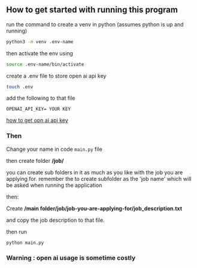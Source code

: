 ## How to get started with running this program

run the command to create a venv in python (assumes python is up and running)
```bash
python3 -m venv .env-name
```

then activate the env using 

```bash
source .env-name/bin/activate
```

create a .env file to store open ai api key

```bash
touch .env

```

add the following to that file

```
OPENAI_API_KEY= YOUR KEY
```

[how to get opn ai api key](https://platform.openai.com/docs/quickstart)

### Then

Change your name in code `main.py` file


then create folder **/job/** 

you can create sub folders in it as much as you like with the job you are applying for.
remember the to create subfolder as the 'job name' which will be asked when running the application

then:

Create 
**/main folder/job/job-you-are-applying-for/job_description.txt**

and copy the job description to that file.

then run
```
python main.py
```

### Warning : open ai usage is sometime costly